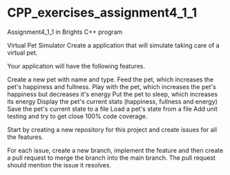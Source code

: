 # CPP_exercises_assignment4_1_1
Assignment4_1_1 in Brights C++ program


Virtual Pet Simulator
Create a application that will simulate taking care of a virtual pet.

Your application will have the following features. 

Create a new pet with name and type.
Feed the pet, which increases the pet's happiness and fullness.
Play with the pet, which increases the pet's happiness but decreases it's energy
Put the pet to sleep, which increases its energy
Display the pet's current stats (happiness, fullness and energy)
Save the pet's current state to a file
Load a pet's state from a file
Add unit testing and try to get close 100% code coverage.

Start by creating a new repository for this project and create issues for all the features. 

For each issue, create a new branch, implement the feature and then create a pull request to merge the branch into the main branch. 
The pull request should mention the issue it resolves.
